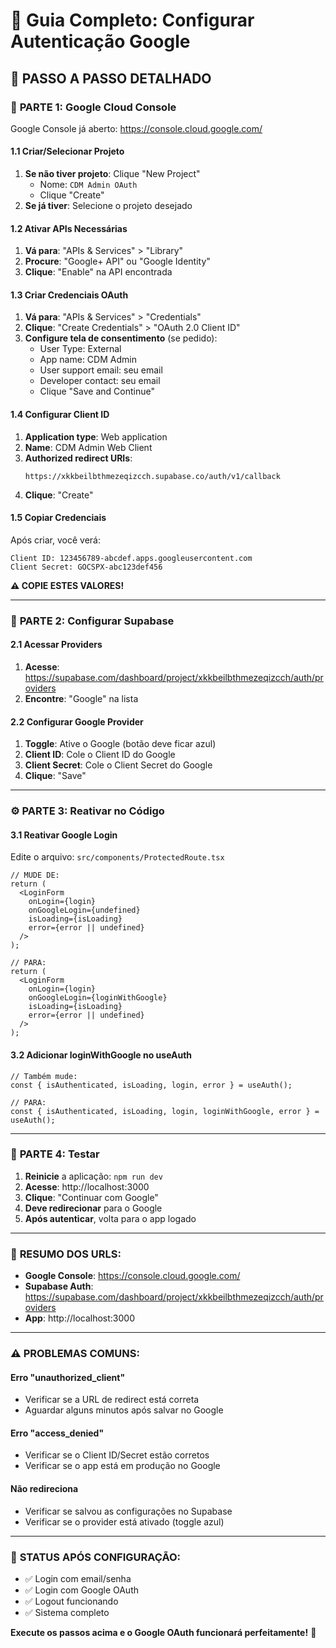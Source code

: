 # 🔧 Guia Completo: Configurar Autenticação Google

## 🚀 **PASSO A PASSO DETALHADO**

### 🔗 **PARTE 1: Google Cloud Console**

Google Console já aberto: https://console.cloud.google.com/

#### **1.1 Criar/Selecionar Projeto**

1. **Se não tiver projeto**: Clique "New Project"
   - Nome: `CDM Admin OAuth`
   - Clique "Create"
2. **Se já tiver**: Selecione o projeto desejado

#### **1.2 Ativar APIs Necessárias**

1. **Vá para**: "APIs & Services" > "Library"
2. **Procure**: "Google+ API" ou "Google Identity"
3. **Clique**: "Enable" na API encontrada

#### **1.3 Criar Credenciais OAuth**

1. **Vá para**: "APIs & Services" > "Credentials"
2. **Clique**: "Create Credentials" > "OAuth 2.0 Client ID"
3. **Configure tela de consentimento** (se pedido):
   - User Type: External
   - App name: CDM Admin
   - User support email: seu email
   - Developer contact: seu email
   - Clique "Save and Continue"

#### **1.4 Configurar Client ID**

1. **Application type**: Web application
2. **Name**: CDM Admin Web Client
3. **Authorized redirect URIs**:
   ```
   https://xkkbeilbthmezeqizcch.supabase.co/auth/v1/callback
   ```
4. **Clique**: "Create"

#### **1.5 Copiar Credenciais**

Após criar, você verá:

```
Client ID: 123456789-abcdef.apps.googleusercontent.com
Client Secret: GOCSPX-abc123def456
```

**⚠️ COPIE ESTES VALORES!**

---

### 🔧 **PARTE 2: Configurar Supabase**

#### **2.1 Acessar Providers**

1. **Acesse**: https://supabase.com/dashboard/project/xkkbeilbthmezeqizcch/auth/providers
2. **Encontre**: "Google" na lista

#### **2.2 Configurar Google Provider**

1. **Toggle**: Ative o Google (botão deve ficar azul)
2. **Client ID**: Cole o Client ID do Google
3. **Client Secret**: Cole o Client Secret do Google
4. **Clique**: "Save"

---

### ⚙️ **PARTE 3: Reativar no Código**

#### **3.1 Reativar Google Login**

Edite o arquivo: `src/components/ProtectedRoute.tsx`

```tsx
// MUDE DE:
return (
  <LoginForm
    onLogin={login}
    onGoogleLogin={undefined}
    isLoading={isLoading}
    error={error || undefined}
  />
);

// PARA:
return (
  <LoginForm
    onLogin={login}
    onGoogleLogin={loginWithGoogle}
    isLoading={isLoading}
    error={error || undefined}
  />
);
```

#### **3.2 Adicionar loginWithGoogle no useAuth**

```tsx
// Também mude:
const { isAuthenticated, isLoading, login, error } = useAuth();

// PARA:
const { isAuthenticated, isLoading, login, loginWithGoogle, error } = useAuth();
```

---

### 🧪 **PARTE 4: Testar**

1. **Reinicie** a aplicação: `npm run dev`
2. **Acesse**: http://localhost:3000
3. **Clique**: "Continuar com Google"
4. **Deve redirecionar** para o Google
5. **Após autenticar**, volta para o app logado

---

### 🎯 **RESUMO DOS URLS:**

- **Google Console**: https://console.cloud.google.com/
- **Supabase Auth**: https://supabase.com/dashboard/project/xkkbeilbthmezeqizcch/auth/providers
- **App**: http://localhost:3000

---

### ⚠️ **PROBLEMAS COMUNS:**

#### **Erro "unauthorized_client"**

- Verificar se a URL de redirect está correta
- Aguardar alguns minutos após salvar no Google

#### **Erro "access_denied"**

- Verificar se o Client ID/Secret estão corretos
- Verificar se o app está em produção no Google

#### **Não redireciona**

- Verificar se salvou as configurações no Supabase
- Verificar se o provider está ativado (toggle azul)

---

### 🚀 **STATUS APÓS CONFIGURAÇÃO:**

- ✅ Login com email/senha
- ✅ Login com Google OAuth
- ✅ Logout funcionando
- ✅ Sistema completo

**Execute os passos acima e o Google OAuth funcionará perfeitamente!** 🎉

